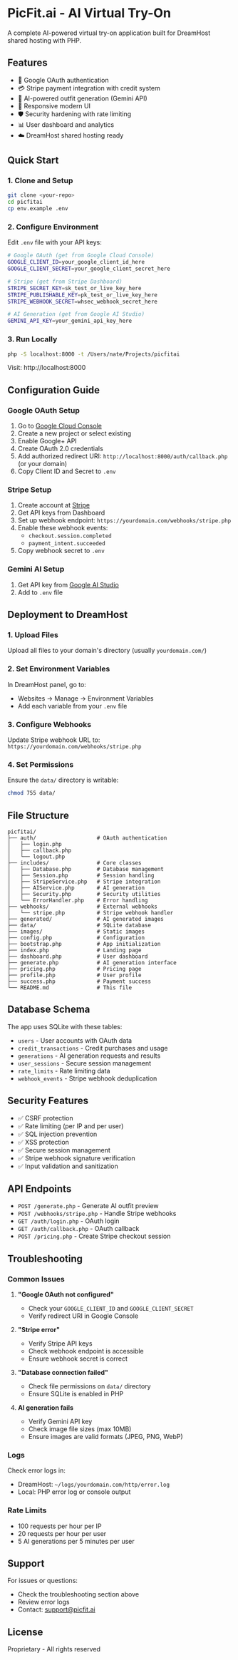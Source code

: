 # PicFit.ai - AI Virtual Try-On

A complete AI-powered virtual try-on application built for DreamHost shared hosting with PHP.

## Features

- 🔐 Google OAuth authentication
- 💳 Stripe payment integration with credit system
- 🤖 AI-powered outfit generation (Gemini API)
- 📱 Responsive modern UI
- 🛡️ Security hardening with rate limiting
- 📊 User dashboard and analytics
- ☁️ DreamHost shared hosting ready

## Quick Start

### 1. Clone and Setup

```bash
git clone <your-repo>
cd picfitai
cp env.example .env
```

### 2. Configure Environment

Edit `.env` file with your API keys:

```bash
# Google OAuth (get from Google Cloud Console)
GOOGLE_CLIENT_ID=your_google_client_id_here
GOOGLE_CLIENT_SECRET=your_google_client_secret_here

# Stripe (get from Stripe Dashboard)
STRIPE_SECRET_KEY=sk_test_or_live_key_here
STRIPE_PUBLISHABLE_KEY=pk_test_or_live_key_here
STRIPE_WEBHOOK_SECRET=whsec_webhook_secret_here

# AI Generation (get from Google AI Studio)
GEMINI_API_KEY=your_gemini_api_key_here
```

### 3. Run Locally

```bash
php -S localhost:8000 -t /Users/nate/Projects/picfitai
```

Visit: http://localhost:8000

## Configuration Guide

### Google OAuth Setup

1. Go to [Google Cloud Console](https://console.cloud.google.com/)
2. Create a new project or select existing
3. Enable Google+ API
4. Create OAuth 2.0 credentials
5. Add authorized redirect URI: `http://localhost:8000/auth/callback.php` (or your domain)
6. Copy Client ID and Secret to `.env`

### Stripe Setup

1. Create account at [Stripe](https://stripe.com)
2. Get API keys from Dashboard
3. Set up webhook endpoint: `https://yourdomain.com/webhooks/stripe.php`
4. Enable these webhook events:
   - `checkout.session.completed`
   - `payment_intent.succeeded`
5. Copy webhook secret to `.env`

### Gemini AI Setup

1. Get API key from [Google AI Studio](https://makersuite.google.com/app/apikey)
2. Add to `.env` file

## Deployment to DreamHost

### 1. Upload Files

Upload all files to your domain's directory (usually `yourdomain.com/`)

### 2. Set Environment Variables

In DreamHost panel, go to:
- Websites → Manage → Environment Variables
- Add each variable from your `.env` file

### 3. Configure Webhooks

Update Stripe webhook URL to: `https://yourdomain.com/webhooks/stripe.php`

### 4. Set Permissions

Ensure the `data/` directory is writable:
```bash
chmod 755 data/
```

## File Structure

```
picfitai/
├── auth/                   # OAuth authentication
│   ├── login.php
│   ├── callback.php
│   └── logout.php
├── includes/               # Core classes
│   ├── Database.php        # Database management
│   ├── Session.php         # Session handling
│   ├── StripeService.php   # Stripe integration
│   ├── AIService.php       # AI generation
│   ├── Security.php        # Security utilities
│   └── ErrorHandler.php    # Error handling
├── webhooks/               # External webhooks
│   └── stripe.php          # Stripe webhook handler
├── generated/              # AI generated images
├── data/                   # SQLite database
├── images/                 # Static images
├── config.php              # Configuration
├── bootstrap.php           # App initialization
├── index.php               # Landing page
├── dashboard.php           # User dashboard
├── generate.php            # AI generation interface
├── pricing.php             # Pricing page
├── profile.php             # User profile
├── success.php             # Payment success
└── README.md               # This file
```

## Database Schema

The app uses SQLite with these tables:

- `users` - User accounts with OAuth data
- `credit_transactions` - Credit purchases and usage
- `generations` - AI generation requests and results
- `user_sessions` - Secure session management
- `rate_limits` - Rate limiting data
- `webhook_events` - Stripe webhook deduplication

## Security Features

- ✅ CSRF protection
- ✅ Rate limiting (per IP and per user)
- ✅ SQL injection prevention
- ✅ XSS protection
- ✅ Secure session management
- ✅ Stripe webhook signature verification
- ✅ Input validation and sanitization

## API Endpoints

- `POST /generate.php` - Generate AI outfit preview
- `POST /webhooks/stripe.php` - Handle Stripe webhooks
- `GET /auth/login.php` - OAuth login
- `GET /auth/callback.php` - OAuth callback
- `POST /pricing.php` - Create Stripe checkout session

## Troubleshooting

### Common Issues

1. **"Google OAuth not configured"**
   - Check your `GOOGLE_CLIENT_ID` and `GOOGLE_CLIENT_SECRET`
   - Verify redirect URI in Google Console

2. **"Stripe error"**
   - Verify Stripe API keys
   - Check webhook endpoint is accessible
   - Ensure webhook secret is correct

3. **"Database connection failed"**
   - Check file permissions on `data/` directory
   - Ensure SQLite is enabled in PHP

4. **AI generation fails**
   - Verify Gemini API key
   - Check image file sizes (max 10MB)
   - Ensure images are valid formats (JPEG, PNG, WebP)

### Logs

Check error logs in:
- DreamHost: `~/logs/yourdomain.com/http/error.log`
- Local: PHP error log or console output

### Rate Limits

- 100 requests per hour per IP
- 20 requests per hour per user
- 5 AI generations per 5 minutes per user

## Support

For issues or questions:
- Check the troubleshooting section above
- Review error logs
- Contact: support@picfit.ai

## License

Proprietary - All rights reserved
